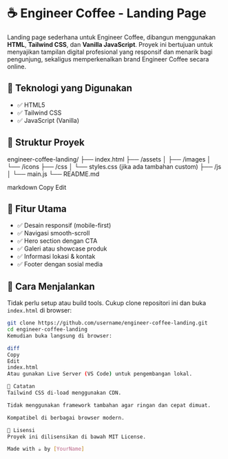 # ☕ Engineer Coffee - Landing Page

Landing page sederhana untuk Engineer Coffee, dibangun menggunakan **HTML**, **Tailwind CSS**, dan **Vanilla JavaScript**. Proyek ini bertujuan untuk menyajikan tampilan digital profesional yang responsif dan menarik bagi pengunjung, sekaligus memperkenalkan brand Engineer Coffee secara online.

## 🔧 Teknologi yang Digunakan

- ✅ HTML5
- ✅ Tailwind CSS
- ✅ JavaScript (Vanilla)

## 📁 Struktur Proyek

engineer-coffee-landing/
├── index.html
├── /assets
│ ├── /images
│ └── /icons
├── /css
│ └── styles.css (jika ada tambahan custom)
├── /js
│ └── main.js
└── README.md

markdown
Copy
Edit

## 🎯 Fitur Utama

- ✅ Desain responsif (mobile-first)
- ✅ Navigasi smooth-scroll
- ✅ Hero section dengan CTA
- ✅ Galeri atau showcase produk
- ✅ Informasi lokasi & kontak
- ✅ Footer dengan sosial media

## 🚀 Cara Menjalankan

Tidak perlu setup atau build tools. Cukup clone repositori ini dan buka `index.html` di browser:

```bash
git clone https://github.com/username/engineer-coffee-landing.git
cd engineer-coffee-landing
Kemudian buka langsung di browser:

diff
Copy
Edit
index.html
Atau gunakan Live Server (VS Code) untuk pengembangan lokal.

📝 Catatan
Tailwind CSS di-load menggunakan CDN.

Tidak menggunakan framework tambahan agar ringan dan cepat dimuat.

Kompatibel di berbagai browser modern.

📌 Lisensi
Proyek ini dilisensikan di bawah MIT License.

Made with ☕ by [YourName]
